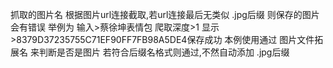 抓取的图片名 根据图片url连接截取,若url连接最后无类似 .jpg后缀 则保存的图片会有错误
举例为   输入>蔡徐坤表情包      爬取深度>1      显示>8379D37235755C71EF90FF7FB98A5DE4保存成功
本例使用通过  图片文件拓展名 来判断是否是图片 若符合后缀名格式则通过,不然自动添加 .jpg后缀
